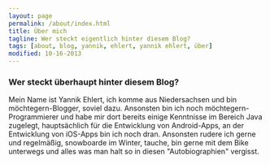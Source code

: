 ```yaml
---
layout: page
permalink: /about/index.html
title: Über mich  
tagline: Wer steckt eigentlich hinter diesem Blog?
tags: [about, blog, yannik, ehlert, yannik ehlert, über]
modified: 10-16-2013
---
```


### Wer steckt überhaupt hinter diesem Blog?
Mein Name ist Yannik Ehlert, ich komme aus Niedersachsen und bin möchtegern-Blogger, soviel dazu. Ansonsten bin ich noch möchtegern-Programmierer und habe mir dort bereits einige Kenntnisse im Bereich Java zugelegt, hauptsächlich für die Entwicklung von Android-Apps, an der Entwicklung von iOS-Apps bin ich noch dran.
Ansonsten rudere ich gerne und regelmäßig, snowboarde im Winter, tauche, bin gerne mit dem Bike unterwegs und alles was man halt so in diesen "Autobiographien" vergisst.
